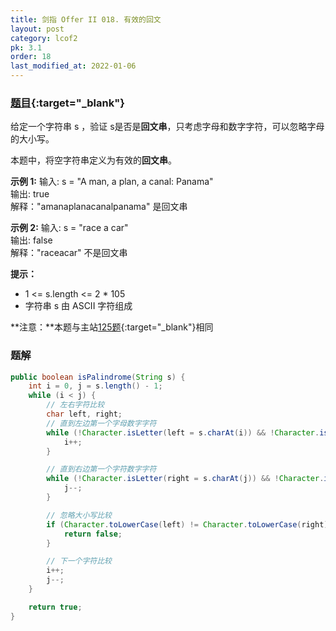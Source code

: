 ```yaml
---
title: 剑指 Offer II 018. 有效的回文
layout: post
category: lcof2
pk: 3.1
order: 18
last_modified_at: 2022-01-06
---
```


### [题目](https://leetcode.cn/problems/XltzEq/){:target="_blank"}

给定一个字符串 s ，验证 s是否是**回文串**，只考虑字母和数字字符，可以忽略字母的大小写。

本题中，将空字符串定义为有效的**回文串**。

**示例 1:**
输入: s = "A man, a plan, a canal: Panama"  
输出: true  
解释："amanaplanacanalpanama" 是回文串

**示例 2:**
输入: s = "race a car"  
输出: false  
解释："raceacar" 不是回文串

**提示：**
- 1 <= s.length <= 2 * 105
- 字符串 s 由 ASCII 字符组成

**注意：**本题与主站[125题](https://leetcode.cn/problems/valid-palindrome/){:target="_blank"}相同

### 题解

```java
public boolean isPalindrome(String s) {
    int i = 0, j = s.length() - 1;
    while (i < j) {
        // 左右字符比较
        char left, right;
        // 直到左边第一个字母数字字符
        while (!Character.isLetter(left = s.charAt(i)) && !Character.isDigit(left) && i < j) {
            i++;
        }

        // 直到右边第一个字符数字字符
        while (!Character.isLetter(right = s.charAt(j)) && !Character.isDigit(right) && i < j) {
            j--;
        }

        // 忽略大小写比较
        if (Character.toLowerCase(left) != Character.toLowerCase(right)) {
            return false;
        }

        // 下一个字符比较
        i++;
        j--;
    }

    return true;
}
```